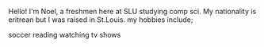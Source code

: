 Hello! I'm Noel, a freshmen here at SLU studying comp sci. My nationality is eritrean but I was raised in St.Louis. my hobbies include;

soccer
reading
watching tv shows
